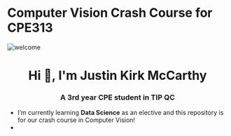 # Computer Vision Crash Course for CPE313

![welcome](https://github.com/jowstenn/ComputerVisionCrashCourse/assets/145999851/3bd1ec22-7ae0-4259-b2b6-9f63d7e476db)

<h1 align="center">Hi 👋, I'm Justin Kirk McCarthy</h1>
<h3 align="center">A 3rd year CPE student in TIP QC</h3>

- I’m currently learning **Data Science** as an elective and this repository is for our crash course in Computer Vision!
- 

